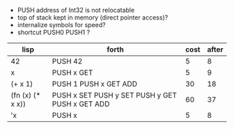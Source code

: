 - PUSH address of Int32 is not relocatable
- top of stack kept in memory (direct pointer access)?
- internalize symbols for speed?
- shortcut PUSH0 PUSH1 ?

| lisp              | forth                                           | cost | after |
| ----------------- | ----------------------------------------------- | ---- | ----- |
| 42                | PUSH 42                                         | 5    | 8     |
| x                 | PUSH x GET                                      | 5    | 9     |
| (+ x 1)           | PUSH 1 PUSH x GET ADD                           | 30   | 18    |
| (fn (x) (\* x x)) | PUSH x SET PUSH y SET PUSH y GET PUSH x GET ADD | 60   | 37    |
| 'x                | PUSH x                                          | 5    | 8     |
